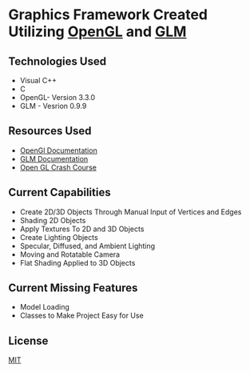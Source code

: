# Graphics Framework Created Utilizing [OpenGL](https://www.opengl.org/) and [GLM](https://glm.g-truc.net/0.9.9/)

## Technologies Used
* Visual C++
* C
* OpenGL- Version 3.3.0
* GLM - Vesrion 0.9.9

## Resources Used
* [OpenGl Documentation](https://www.opengl.org/Documentation/Specs.html)
* [GLM Documentation](https://glm.g-truc.net/0.9.9/api/index.html)
* [Open GL Crash Course](https://www.youtube.com/watch?v=45MIykWJ-C4)

## Current Capabilities
* Create 2D/3D Objects Through Manual Input of Vertices and Edges
* Shading 2D Objects
* Apply Textures To 2D and 3D Objects
* Create Lighting Objects
* Specular, Diffused, and Ambient Lighting
* Moving and Rotatable Camera
* Flat Shading Applied to 3D Objects

## Current Missing Features
* Model Loading
* Classes to Make Project Easy for Use

## License
[MIT](https://choosealicense.com/licenses/mit/)
